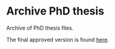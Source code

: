 # Archive PhD thesis

Archive of PhD thesis files.

The final approved version is found [here](https://theses.fr/2017LORR0158).
